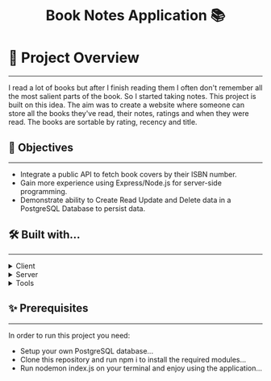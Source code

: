 <div align="center">
  <h1><b>Book Notes Application 📚</b></h1>
</div>

# 📗 Project Overview
<hr>
<p>I read a lot of books but after I finish reading them I often don't remember all the most salient parts of the book. So I started taking notes. This project is built on this idea. The aim was to create a website where someone can store all the books they've read, their notes, ratings and when they were read. The books are sortable by rating, recency and title.</p>

<h2> 🤝 Objectives </h2>
<hr>
<ul>
    <li> Integrate a public API to fetch book covers by their ISBN number. </li>
    <li> Gain more experience using Express/Node.js for server-side programming. </li>
    <li> Demonstrate ability to Create Read Update and Delete data in a PostgreSQL Database to persist data.
    </li>
</ul>

<h2> 🛠 Built with... </h2>
<hr>
<details>
  <summary>Client</summary>
  <ul>
    <li>HTML, CSS, EJS</li>
  </ul>
</details>

<details>
  <summary>Server</summary>
  <ul>
    <li>Javascript, NodeJs</li>
  </ul>
</details>

<details>
  <summary>Tools</summary>
  <ul>
    <li>REST API</a></li>
  </ul>
</details>

<h2> ✨ Prerequisites </h2>
<hr>
<p> In order to run this project you need: </p>
<ul>
    <li> Setup your own PostgreSQL database...</li>
    <li> Clone this repository and run npm i to install the required modules... </li>
    <li> Run nodemon index.js on your terminal and enjoy using the application...   </li>
</ul>




